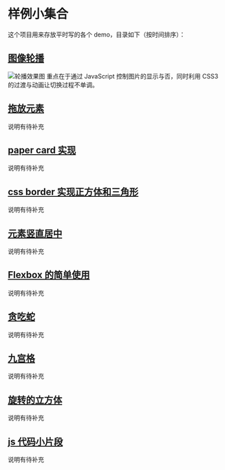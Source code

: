 # 样例小集合

这个项目用来存放平时写的各个 demo，目录如下（按时间排序）：

## [图像轮播](img-slide/)
![轮播效果图](http://urlc.cn/xAEcj3)
重点在于通过 JavaScript 控制图片的显示与否，同时利用 CSS3 的过渡与动画让切换过程不单调。

## [拖放元素](drag-drop/)
说明有待补充

## [paper card 实现](paper-like-cards/)
说明有待补充

## [css border 实现正方体和三角形](triangle-by-border/)
说明有待补充

## [元素竖直居中](center-elem/)
说明有待补充

## [Flexbox 的简单使用](flex-box/)
说明有待补充

## [贪吃蛇](snake/)
说明有待补充

## [九宫格](grid-3by3/)
说明有待补充

## [旋转的立方体](rotate-cube/)
说明有待补充

## [js 代码小片段](js-snippets/)
说明有待补充


